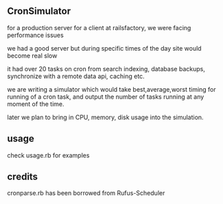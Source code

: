 ## CronSimulator ##

for a production server for a client at railsfactory, we were facing performance issues 

we had a good server but during specific times of the day site would become real slow

it had over 20 tasks on cron from search indexing, database backups, synchronize with a remote data api, caching etc.

we are writing a simulator which would take best,average,worst timing for running of a cron task, and output the number of tasks running at any moment of the time.

later we plan to bring in CPU, memory, disk usage into the simulation.

usage
-----

check usage.rb for examples

credits
-------

cronparse.rb has been borrowed from Rufus-Scheduler